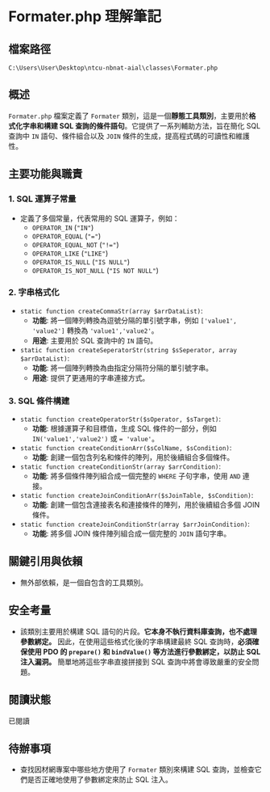 # Formater.php 理解筆記

## 檔案路徑
`C:\Users\User\Desktop\ntcu-nbnat-aial\classes\Formater.php`

## 概述
`Formater.php` 檔案定義了 `Formater` 類別，這是一個**靜態工具類別**，主要用於**格式化字串和構建 SQL 查詢的條件語句**。它提供了一系列輔助方法，旨在簡化 SQL 查詢中 `IN` 語句、條件組合以及 `JOIN` 條件的生成，提高程式碼的可讀性和維護性。

## 主要功能與職責

### 1. SQL 運算子常量
- 定義了多個常量，代表常用的 SQL 運算子，例如：
    - `OPERATOR_IN` (`"IN"`)
    - `OPERATOR_EQUAL` (`"="`)
    - `OPERATOR_EQUAL_NOT` (`"!="`)
    - `OPERATOR_LIKE` (`"LIKE"`)
    - `OPERATOR_IS_NULL` (`"IS NULL"`)
    - `OPERATOR_IS_NOT_NULL` (`"IS NOT NULL"`)

### 2. 字串格式化
- `static function createCommaStr(array $arrDataList)`:
    - **功能**: 將一個陣列轉換為逗號分隔的單引號字串，例如 `['value1', 'value2']` 轉換為 `'value1','value2'`。
    - **用途**: 主要用於 SQL 查詢中的 `IN` 語句。
- `static function createSeperatorStr(string $sSeperator, array $arrDataList)`:
    - **功能**: 將一個陣列轉換為由指定分隔符分隔的單引號字串。
    - **用途**: 提供了更通用的字串連接方式。

### 3. SQL 條件構建
- `static function createOperatorStr($sOperator, $sTarget)`:
    - **功能**: 根據運算子和目標值，生成 SQL 條件的一部分，例如 `IN('value1','value2')` 或 `= 'value'`。
- `static function createConditionArr($sColName, $sCondition)`:
    - **功能**: 創建一個包含列名和條件的陣列，用於後續組合多個條件。
- `static function createConditionStr(array $arrCondition)`:
    - **功能**: 將多個條件陣列組合成一個完整的 `WHERE` 子句字串，使用 `AND` 連接。
- `static function createJoinConditionArr($sJoinTable, $sCondition)`:
    - **功能**: 創建一個包含連接表名和連接條件的陣列，用於後續組合多個 JOIN 條件。
- `static function createJoinConditionStr(array $arrJoinCondition)`:
    - **功能**: 將多個 JOIN 條件陣列組合成一個完整的 `JOIN` 語句字串。

## 關鍵引用與依賴
- 無外部依賴，是一個自包含的工具類別。

## 安全考量
- 該類別主要用於構建 SQL 語句的片段。**它本身不執行資料庫查詢，也不處理參數綁定。** 因此，在使用這些格式化後的字串構建最終 SQL 查詢時，**必須確保使用 PDO 的 `prepare()` 和 `bindValue()` 等方法進行參數綁定，以防止 SQL 注入漏洞。** 簡單地將這些字串直接拼接到 SQL 查詢中將會導致嚴重的安全問題。

## 閱讀狀態
已閱讀

## 待辦事項
- 查找因材網專案中哪些地方使用了 `Formater` 類別來構建 SQL 查詢，並檢查它們是否正確地使用了參數綁定來防止 SQL 注入。
